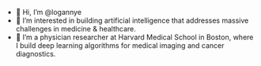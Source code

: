 - 👋 Hi, I’m @logannye
- 👀 I’m interested in building artificial intelligence that addresses massive challenges in medicine & healthcare.
- 🌱 I’m a physician researcher at Harvard Medical School in Boston, where I build deep learning algorithms for medical imaging and cancer diagnostics.

<!---
logannye/logannye is a ✨ special ✨ repository because its `README.md` (this file) appears on your GitHub profile.
You can click the Preview link to take a look at your changes.
--->
